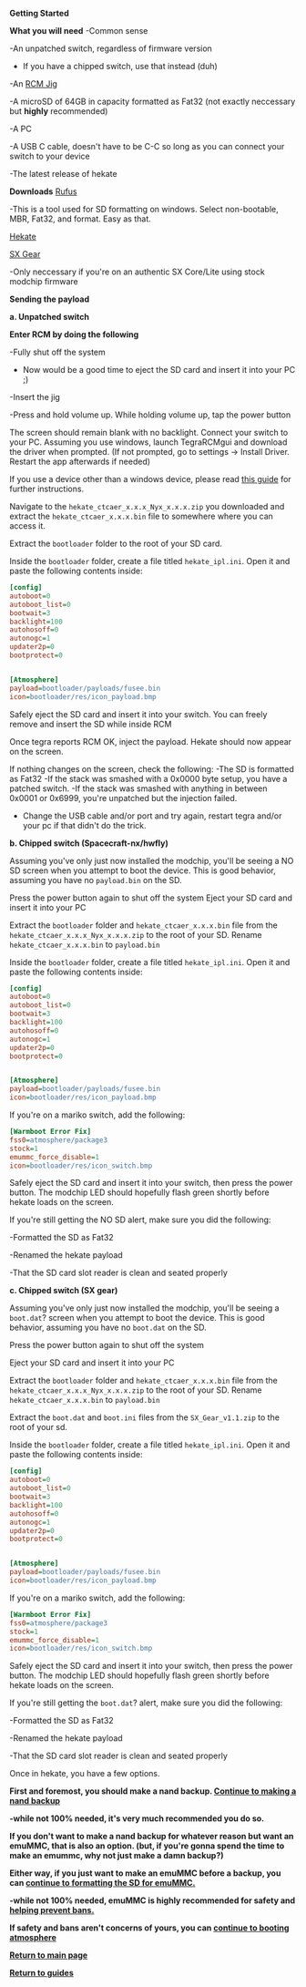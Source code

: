 **Getting Started**

**What you will need**
-Common sense

-An unpatched switch, regardless of firmware version
- If you have a chipped switch, use that instead (duh)

-An [RCM Jig](https://magolol.github.io/guides/switchguide/extras/jigs)

-A microSD of 64GB in capacity formatted as Fat32 (not exactly neccessary but **highly** recommended)

-A PC

-A USB C cable, doesn't have to be C-C so long as you can connect your switch to your device

-The latest release of hekate

**Downloads**
[Rufus](https://rufus.ie/en/) 

-This is a tool used for SD formatting on windows. Select non-bootable, MBR, Fat32, and format. Easy as that.

[Hekate](https://github.com/CTCaer/hekate/releases/latest)

[SX Gear](https://web.archive.org/web/20210217231219/https://sx.xecuter.com/download/SX_Gear_v1.1.zip) 

-Only neccessary if you're on an authentic SX Core/Lite using stock modchip firmware

**Sending the payload**

**a. Unpatched switch**

**Enter RCM by doing the following**

-Fully shut off the system
- Now would be a good time to eject the SD card and insert it into your PC ;)

-Insert the jig

-Press and hold volume up. While holding volume up, tap the power button

The screen should remain blank with no backlight. Connect your switch to your PC. Assuming you use windows, launch TegraRCMgui and download the driver when prompted. 
(If not prompted, go to settings -> Install Driver. Restart the app afterwards if needed)

If you use a device other than a windows device, please read [this guide](https://magolol.github.io/guides/switchguide/extras/rcmforotherdevices) for further instructions.

Navigate to the `hekate_ctcaer_x.x.x_Nyx_x.x.x.zip` you downloaded and extract the `hekate_ctcaer_x.x.x.bin` file to somewhere where you can access it. 

Extract the `bootloader` folder to the root of your SD card.

Inside the `bootloader` folder, create a file titled `hekate_ipl.ini`. Open it and paste the following contents inside:

```INI
[config]
autoboot=0
autoboot_list=0
bootwait=3
backlight=100
autohosoff=0
autonogc=1
updater2p=0
bootprotect=0


[Atmosphere]
payload=bootloader/payloads/fusee.bin
icon=bootloader/res/icon_payload.bmp
```

Safely eject the SD card and insert it into your switch. You can freely remove and insert the SD while inside RCM

Once tegra reports RCM OK, inject the payload. Hekate should now appear on the screen.

If nothing changes on the screen, check the following:
-The SD is formatted as Fat32
-If the stack was smashed with a 0x0000 byte setup, you have a patched switch. 
-If the stack was smashed with anything in between 0x0001 or 0x6999, you're unpatched but the injection failed.
- Change the USB cable and/or port and try again, restart tegra and/or your pc if that didn't do the trick.

**b. Chipped switch (Spacecraft-nx/hwfly)**

Assuming you've only just now installed the modchip, you'll be seeing a NO SD screen when you attempt to boot the device. This is good behavior, assuming you have no `payload.bin` on the SD. 

Press the power button again to shut off the system
Eject your SD card and insert it into your PC

Extract the `bootloader` folder and `hekate_ctcaer_x.x.x.bin` file from the `hekate_ctcaer_x.x.x_Nyx_x.x.x.zip` to the root of your SD. Rename `hekate_ctcaer_x.x.x.bin` to `payload.bin`

Inside the `bootloader` folder, create a file titled `hekate_ipl.ini`. Open it and paste the following contents inside:

```INI
[config]
autoboot=0
autoboot_list=0
bootwait=3
backlight=100
autohosoff=0
autonogc=1
updater2p=0
bootprotect=0


[Atmosphere]
payload=bootloader/payloads/fusee.bin
icon=bootloader/res/icon_payload.bmp
```

If you're on a mariko switch, add the following:

```INI
[Warmboot Error Fix]
fss0=atmosphere/package3
stock=1
emummc_force_disable=1
icon=bootloader/res/icon_switch.bmp
```


Safely eject the SD card and insert it into your switch, then press the power button. The modchip LED should hopefully flash green shortly before hekate loads on the screen.

If you're still getting the NO SD alert, make sure you did the following:

-Formatted the SD as Fat32

-Renamed the hekate payload

-That the SD card slot reader is clean and seated properly

**c. Chipped switch (SX gear)**

Assuming you've only just now installed the modchip, you'll be seeing a `boot.dat`? screen when you attempt to boot the device. This is good behavior, assuming you have no `boot.dat` on the SD. 

Press the power button again to shut off the system

Eject your SD card and insert it into your PC

Extract the `bootloader` folder and `hekate_ctcaer_x.x.x.bin` file from the `hekate_ctcaer_x.x.x_Nyx_x.x.x.zip` to the root of your SD. Rename `hekate_ctcaer_x.x.x.bin` to `payload.bin`

Extract the `boot.dat` and `boot.ini` files from the `SX_Gear_v1.1.zip` to the root of your sd.

Inside the `bootloader` folder, create a file titled `hekate_ipl.ini`. Open it and paste the following contents inside:

```INI
[config]
autoboot=0
autoboot_list=0
bootwait=3
backlight=100
autohosoff=0
autonogc=1
updater2p=0
bootprotect=0


[Atmosphere]
payload=bootloader/payloads/fusee.bin
icon=bootloader/res/icon_payload.bmp
```

If you're on a mariko switch, add the following:

```INI
[Warmboot Error Fix]
fss0=atmosphere/package3
stock=1
emummc_force_disable=1
icon=bootloader/res/icon_switch.bmp
```

Safely eject the SD card and insert it into your switch, then press the power button. The modchip LED should hopefully flash green shortly before hekate loads on the screen.

If you're still getting the `boot.dat`? alert, make sure you did the following:

-Formatted the SD as Fat32

-Renamed the hekate payload

-That the SD card slot reader is clean and seated properly

Once in hekate, you have a few options.

**First and foremost, you should make a nand backup. [Continue to making a nand backup](https://magolol.github.io/guides/switchguide/nanddump)**

**-while not 100% needed, it's very much recommended you do so.**

**If you don't want to make a nand backup for whatever reason but want an emuMMC, that is also an option. (but, if you're gonna spend the time to make an emummc, why not just make a damn backup?)**

**Either way, if you just want to make an emuMMC before a backup, you can [continue to formatting the SD for emuMMC.](https://magolol.github.io/guides/switchguide/emummccreation)**

**-while not 100% needed, emuMMC is highly recommended for safety and [helping prevent bans.](https://magolol.github.io/guides/switchguide/switchbanprotection)**

**If safety and bans aren't concerns of yours, you can [continue to booting atmosphere](https://magolol.github.io/guides/switchguide/bootingatmosphere)**

**[Return to main page](https://magolol.github.io)**

**[Return to guides](https://magolol.github.io)**
